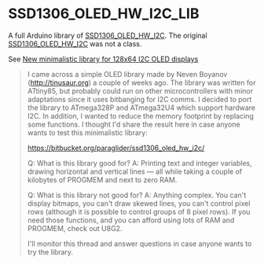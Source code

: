 # SSD1306_OLED_HW_I2C_LIB
A full Arduino library of [SSD1306_OLED_HW_I2C](https://bitbucket.org/paraglider/ssd1306_oled_hw_i2c/). The original [SSD1306_OLED_HW_I2C](https://bitbucket.org/paraglider/ssd1306_oled_hw_i2c/) was not a class. 

See [New minimalistic library for 128x64 I2C OLED displays](https://www.reddit.com/r/arduino/comments/63ic5y/new_minimalistic_library_for_128x64_i2c_oled/)

> I came across a simple OLED library made by Neven Boyanov (http://tinusaur.org) a couple of weeks ago. The library was written for ATtiny85, but probably could run on other microcontrollers with minor adaptations since it uses bitbanging for I2C comms. I decided to port the library to ATmega328P and ATmega32U4 which support hardware I2C. In addition, I wanted to reduce the memory footprint by replacing some functions. I thought I'd share the result here in case anyone wants to test this minimalistic library:
> 
> https://bitbucket.org/paraglider/ssd1306_oled_hw_i2c/
> 
> Q: What is this library good for? A: Printing text and integer variables, drawing horizontal and vertical lines — all while taking a couple of kilobytes of PROGMEM and next to zero RAM.
> 
> Q: What is this library not good for? A: Anything complex. You can't display bitmaps, you can't draw skewed lines, you can't control pixel rows (although it is possible to control groups of 8 pixel rows). If you need those functions, and you can afford using lots of RAM and PROGMEM, check out U8G2.
> 
> I'll monitor this thread and answer questions in case anyone wants to try the library.

